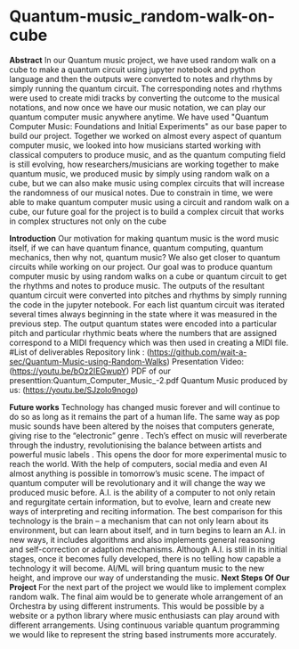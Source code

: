 # Quantum-music_random-walk-on-cube
**Abstract**
In our Quantum music project, we have used random walk on a cube to make a quantum circuit using jupyter notebook and python language and then the outputs were converted to notes and rhythms by simply running the quantum circuit. The corresponding notes and rhythms were used to create midi tracks by converting the outcome to the musical notations, and now once we have our music notation, we can play our quantum computer music anywhere anytime. We have used "Quantum Computer Music: Foundations and Initial Experiments" as our base paper to build our project. Together we worked on almost every aspect of quantum computer music, we looked into how musicians started working with classical computers to produce music, and as the quantum computing field is still evolving, how researchers/musicians are working together to make quantum music, we produced music by simply using random walk on a cube, but we can also make music using complex circuits that will increase the randomness of our musical notes. Due to constrain in time, we were able to make quantum computer music using a circuit and random walk on a cube, our future goal for the project is to build a complex circuit that works in complex structures not only on the cube

**Introduction**
Our motivation for making quantum music is the word music itself, if we can have quantum
finance, quantum computing, quantum mechanics, then why not, quantum music? We also
get closer to quantum circuits while working on our project. Our goal was to produce quantum computer music by using random walks on a cube or quantum circuit to get the rhythms and notes to produce music. The outputs of the resultant quantum circuit were converted into pitches and rhythms by simply running the code in the jupyter notebook. For each list quantum circuit was iterated several times always beginning in the state where it was measured in the previous step. The output quantum states were encoded into a particular pitch and particular rhythmic beats where the numbers that are assigned correspond to a MIDI frequency which was then used in creating a MIDI file.
#List of deliverables
Repository link : (https://github.com/wait-a-sec/Quantum-Music-using-Random-Walks)
Presentation Video: (https://youtu.be/bOz2IEGwupY)
PDF of our presenttion:Quantum_Computer_Music_-2.pdf
Quantum Music produced by us: (https://youtu.be/SJzoIo9nogo)

**Future works**
Technology has changed music forever and will continue to do so as long as it remains the part of a human life. The same way as pop music sounds have been altered by the noises that computers generate, giving rise to the “electronic” genre . Tech’s effect on music will reverberate through the industry, revolutionising the balance between artists and powerful music labels . This opens the door for more experimental music to reach the world. With the help of computers, social media and even AI almost anything is possible in tomorrow’s music scene. The impact of quantum computer will be revolutionary and it will change the way we produced music before.
A.I. is the ability of a computer to not only retain and regurgitate certain information, but to evolve, learn and create new ways of interpreting and reciting information. The best comparison for this technology is the brain – a mechanism that can not only learn about its environment, but can learn about itself, and in turn begins to learn an A.I. in new ways, it includes algorithms and also implements general reasoning and self-correction or adaption mechanisms. Although A.I. is still in its initial stages, once it becomes fully developed, there is no telling how capable a technology it will become. AI/ML will bring quantum music to the new height, and improve our way of understanding the music.
**Next Steps Of Our Project**
For the next part of the project we would like to implement complex random walk. The final aim would be to generate whole arrangement of an Orchestra by using different instruments. This would be possible by a website or a python library where music enthusiasts can play around with different arrangements. Using continuous variable quantum programming we would like to represent the string based instruments more accurately.


